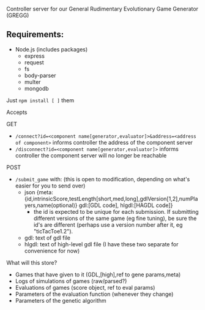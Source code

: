 Controller server for our General Rudimentary Evolutionary Game Generator (GREGG)

## Requirements:
- Node.js  (includes packages)
  - express
  - request
  - fs
  - body-parser
  - multer
  - mongodb

Just `npm install [ ]` them

Accepts

GET
* `/connect?id=<component name[generator,evaluator]>&address=<address of component>` informs controller the address of the component server
* `/disconnect?id=<component name[generator,evaluator]>` informs controller the component server will no longer be reachable

POST
* `/submit_game` with:    (this is open to modification, depending on what's easier for you to send over)
  * json  {meta:{id,intrinsicScore,testLength[short,med,long],gdlVersion[1,2],numPlayers,name(optional)} gdl:[GDL code], hlgdl:[HAGDL code]}
    * the id is expected to be unique for each submission. If submitting different versions of the same game (eg fine tuning), be sure the id's are different (perhaps use a version number after it, eg "ticTacToe1.2"). 
  * gdl: text of gdl file
  * hlgdl: text of high-level gdl file (I have these two separate for convenience for now)

What will this store?
* Games that have given to it (GDL,[high],ref to gene params,meta)
* Logs of simulations of games (raw/parsed?)
* Evaluations of games (score object, ref to eval params)
* Parameters of the evaluation function (whenever they change)
* Parameters of the genetic algorithm



